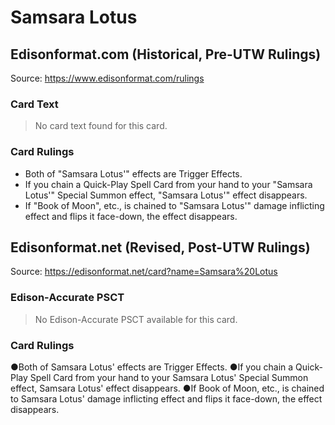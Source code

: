 # Samsara Lotus

## Edisonformat.com (Historical, Pre-UTW Rulings)

Source: https://www.edisonformat.com/rulings

### Card Text

> No card text found for this card.

### Card Rulings

*   Both of "Samsara Lotus'" effects are Trigger Effects.
*   If you chain a Quick-Play Spell Card from your hand to your "Samsara Lotus'" Special Summon effect, "Samsara Lotus'" effect disappears.
*   If "Book of Moon", etc., is chained to "Samsara Lotus'" damage inflicting effect and flips it face-down, the effect disappears.

## Edisonformat.net (Revised, Post-UTW Rulings)

Source: https://edisonformat.net/card?name=Samsara%20Lotus

### Edison-Accurate PSCT

> No Edison-Accurate PSCT available for this card.

### Card Rulings

●Both of Samsara Lotus' effects are Trigger Effects.
●If you chain a Quick-Play Spell Card from your hand to your Samsara Lotus' Special Summon effect, Samsara Lotus' effect disappears.
●If Book of Moon, etc., is chained to Samsara Lotus' damage inflicting effect and flips it face-down, the effect disappears.
            